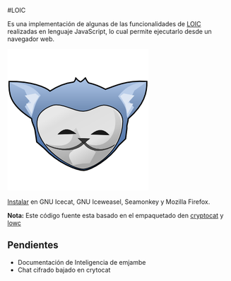 #LOIC

Es una implementación de algunas de las funcionalidades de [LOIC](https://es.wikipedia.org/wiki/Low_Orbit_Ion_Cannon) realizadas en lenguaje JavaScript, lo cual permite ejecutarlo desde un navegador web.

[![Icecat anonymous](logo.png)](http://b4zz4.github.io/loic/release/loic.firefox.xpi)
 
[Instalar](http://b4zz4.github.io/loic/release/loic.firefox.xpi) en GNU Icecat, GNU Iceweasel, Seamonkey y Mozilla Firefox.

**Nota:** Este código fuente esta basado en el empaquetado den [cryptocat](https://crypto.cat) y [lowc](https://code.google.com/p/lowc/)

## Pendientes

* Documentación de Inteligencia de emjambe
* Chat cifrado bajado en crytocat
